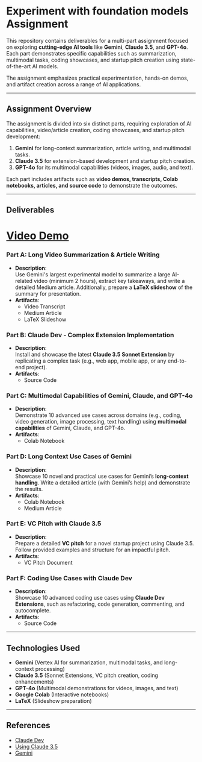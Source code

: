 # **Experiment with foundation models Assignment**

This repository contains deliverables for a multi-part assignment focused on exploring **cutting-edge AI tools** like **Gemini**, **Claude 3.5**, and **GPT-4o**. Each part demonstrates specific capabilities such as summarization, multimodal tasks, coding showcases, and startup pitch creation using state-of-the-art AI models.

The assignment emphasizes practical experimentation, hands-on demos, and artifact creation across a range of AI applications.

---

## **Assignment Overview**

The assignment is divided into six distinct parts, requiring exploration of AI capabilities, video/article creation, coding showcases, and startup pitch development:

1. **Gemini** for long-context summarization, article writing, and multimodal tasks.  
2. **Claude 3.5** for extension-based development and startup pitch creation.  
3. **GPT-4o** for its multimodal capabilities (videos, images, audio, and text).  

Each part includes artifacts such as **video demos, transcripts, Colab notebooks, articles, and source code** to demonstrate the outcomes.

---

## **Deliverables**

# [Video Demo](https://drive.google.com/file/d/1LVuR028rKJ56p1l-aIWQJ94tacpSzHX0/view?usp=drive_link)

### **Part A: Long Video Summarization & Article Writing**
- **Description**:  
   Use Gemini's largest experimental model to summarize a large AI-related video (minimum 2 hours), extract key takeaways, and write a detailed Medium article. Additionally, prepare a **LaTeX slideshow** of the summary for presentation.  
- **Artifacts**:  
   - Video Transcript  
   - Medium Article  
   - LaTeX Slideshow    

### **Part B: Claude Dev - Complex Extension Implementation**
- **Description**:  
   Install and showcase the latest **Claude 3.5 Sonnet Extension** by replicating a complex task (e.g., web app, mobile app, or any end-to-end project).  
- **Artifacts**:   
   - Source Code  

### **Part C: Multimodal Capabilities of Gemini, Claude, and GPT-4o**
- **Description**:  
   Demonstrate 10 advanced use cases across domains (e.g., coding, video generation, image processing, text handling) using **multimodal capabilities** of Gemini, Claude, and GPT-4o.  
- **Artifacts**:  
   - Colab Notebook   

### **Part D: Long Context Use Cases of Gemini**
- **Description**:  
   Showcase 10 novel and practical use cases for Gemini’s **long-context handling**. Write a detailed article (with Gemini’s help) and demonstrate the results.  
- **Artifacts**:  
   - Colab Notebook  
   - Medium Article  

### **Part E: VC Pitch with Claude 3.5**
- **Description**:  
   Prepare a detailed **VC pitch** for a novel startup project using Claude 3.5. Follow provided examples and structure for an impactful pitch.  
- **Artifacts**:  
   - VC Pitch Document  
  
### **Part F: Coding Use Cases with Claude Dev**
- **Description**:  
   Showcase 10 advanced coding use cases using **Claude Dev Extensions**, such as refactoring, code generation, commenting, and autocomplete.  
- **Artifacts**:    
   - Source Code  

---

## **Technologies Used**
- **Gemini** (Vertex AI for summarization, multimodal tasks, and long-context processing)  
- **Claude 3.5** (Sonnet Extensions, VC pitch creation, coding enhancements)  
- **GPT-4o** (Multimodal demonstrations for videos, images, and text)  
- **Google Colab** (Interactive notebooks)  
- **LaTeX** (Slideshow preparation)  

---

## **References**
- [Claude Dev](https://www.youtube.com/watch?v=UNsQHosbIoE)
- [Using Claude 3.5](https://www.youtube.com/watch?v=DlvRRxDwTS0)
- [Gemini](https://ai.google.dev/gemini-api/docs#get-started-with-the-gemini-api)
